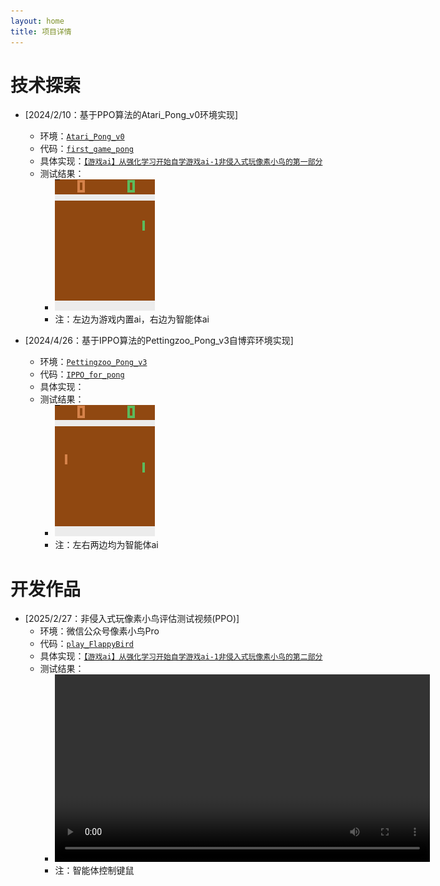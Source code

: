 ```yaml
---
layout: home
title: 项目详情  
---
```

<!-- 在网址栏输入：https://wild-firefox.github.io/projects/ -->

# 技术探索
- [2024/2/10：基于PPO算法的Atari_Pong_v0环境实现]  
    - 环境：[`Atari_Pong_v0`](https://www.gymlibrary.dev/environments/atari/pong-v0/) 
    - 代码：[`first_game_pong`](https://github.com/wild-firefox/FreeRL_for_play/tree/main/first_game_pong)
    - 具体实现：[`【游戏ai】从强化学习开始自学游戏ai-1非侵入式玩像素小鸟的第一部分`](https://blog.csdn.net/weixin_56760882/article/details/145848700)
    - 测试结果：
        - ![Pong_v0](videos\evaluate.gif)
        - 注：左边为游戏内置ai，右边为智能体ai


- [2024/4/26：基于IPPO算法的Pettingzoo_Pong_v3自博弈环境实现]
    - 环境：[`Pettingzoo_Pong_v3`](https://pettingzoo.farama.org/environments/atari/pong/) 
    - 代码：[`IPPO_for_pong`](https://github.com/wild-firefox/FreeRL_for_play/tree/main/IPPO_for_pong)   
    - 具体实现：
    - 测试结果：
        - ![Pong_v0](videos\pong_animation_20250426_145439.gif)
        - 注：左右两边均为智能体ai

# 开发作品
- [2025/2/27：非侵入式玩像素小鸟评估测试视频(PPO)]  
    - 环境：微信公众号像素小鸟Pro
    - 代码：[`play_FlappyBird`](https://github.com/wild-firefox/FreeRL_for_play/tree/main/play_FlappyBird)
    - 具体实现：[`【游戏ai】从强化学习开始自学游戏ai-1非侵入式玩像素小鸟的第二部分`](https://blog.csdn.net/weixin_56760882/article/details/145848700)
    - 测试结果：
          <!-- <div style="text-align: center;"> -->
        - <video controls width="600">
            <source src="videos\flappybird_test.mp4" type="video/mp4">
            Your browser does not support the video tag.
         <!-- </video> </div> -->
        - 注：智能体控制键鼠